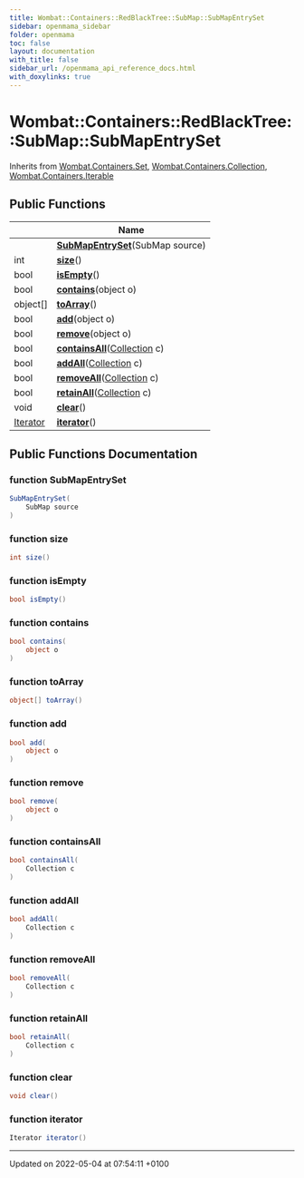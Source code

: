 ```yaml
---
title: Wombat::Containers::RedBlackTree::SubMap::SubMapEntrySet
sidebar: openmama_sidebar
folder: openmama
toc: false
layout: documentation
with_title: false
sidebar_url: /openmama_api_reference_docs.html
with_doxylinks: true
---
```


# Wombat::Containers::RedBlackTree::SubMap::SubMapEntrySet





Inherits from [Wombat.Containers.Set](interfaceWombat_1_1Containers_1_1Set.html), [Wombat.Containers.Collection](interfaceWombat_1_1Containers_1_1Collection.html), [Wombat.Containers.Iterable](interfaceWombat_1_1Containers_1_1Iterable.html)

## Public Functions

|                | Name           |
| -------------- | -------------- |
| | **[SubMapEntrySet](classWombat_1_1Containers_1_1RedBlackTree_1_1SubMap_1_1SubMapEntrySet.html#function-submapentryset)**(SubMap source) |
| int | **[size](classWombat_1_1Containers_1_1RedBlackTree_1_1SubMap_1_1SubMapEntrySet.html#function-size)**() |
| bool | **[isEmpty](classWombat_1_1Containers_1_1RedBlackTree_1_1SubMap_1_1SubMapEntrySet.html#function-isempty)**() |
| bool | **[contains](classWombat_1_1Containers_1_1RedBlackTree_1_1SubMap_1_1SubMapEntrySet.html#function-contains)**(object o) |
| object[] | **[toArray](classWombat_1_1Containers_1_1RedBlackTree_1_1SubMap_1_1SubMapEntrySet.html#function-toarray)**() |
| bool | **[add](classWombat_1_1Containers_1_1RedBlackTree_1_1SubMap_1_1SubMapEntrySet.html#function-add)**(object o) |
| bool | **[remove](classWombat_1_1Containers_1_1RedBlackTree_1_1SubMap_1_1SubMapEntrySet.html#function-remove)**(object o) |
| bool | **[containsAll](classWombat_1_1Containers_1_1RedBlackTree_1_1SubMap_1_1SubMapEntrySet.html#function-containsall)**([Collection](interfaceWombat_1_1Containers_1_1Collection.html) c) |
| bool | **[addAll](classWombat_1_1Containers_1_1RedBlackTree_1_1SubMap_1_1SubMapEntrySet.html#function-addall)**([Collection](interfaceWombat_1_1Containers_1_1Collection.html) c) |
| bool | **[removeAll](classWombat_1_1Containers_1_1RedBlackTree_1_1SubMap_1_1SubMapEntrySet.html#function-removeall)**([Collection](interfaceWombat_1_1Containers_1_1Collection.html) c) |
| bool | **[retainAll](classWombat_1_1Containers_1_1RedBlackTree_1_1SubMap_1_1SubMapEntrySet.html#function-retainall)**([Collection](interfaceWombat_1_1Containers_1_1Collection.html) c) |
| void | **[clear](classWombat_1_1Containers_1_1RedBlackTree_1_1SubMap_1_1SubMapEntrySet.html#function-clear)**() |
| [Iterator](interfaceWombat_1_1Containers_1_1Iterator.html) | **[iterator](classWombat_1_1Containers_1_1RedBlackTree_1_1SubMap_1_1SubMapEntrySet.html#function-iterator)**() |

## Public Functions Documentation

### function SubMapEntrySet

```csharp
SubMapEntrySet(
    SubMap source
)
```


### function size

```csharp
int size()
```


### function isEmpty

```csharp
bool isEmpty()
```


### function contains

```csharp
bool contains(
    object o
)
```


### function toArray

```csharp
object[] toArray()
```


### function add

```csharp
bool add(
    object o
)
```


### function remove

```csharp
bool remove(
    object o
)
```


### function containsAll

```csharp
bool containsAll(
    Collection c
)
```


### function addAll

```csharp
bool addAll(
    Collection c
)
```


### function removeAll

```csharp
bool removeAll(
    Collection c
)
```


### function retainAll

```csharp
bool retainAll(
    Collection c
)
```


### function clear

```csharp
void clear()
```


### function iterator

```csharp
Iterator iterator()
```


-------------------------------

Updated on 2022-05-04 at 07:54:11 +0100